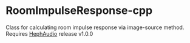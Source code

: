 # RoomImpulseResponse-cpp

Class for calculating room impulse response via image-source method. 
Requires [HephAudio](https://github.com/ozguronsoy/HephAudio) release v1.0.0
